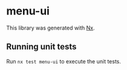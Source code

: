# menu-ui

This library was generated with [Nx](https://nx.dev).

## Running unit tests

Run `nx test menu-ui` to execute the unit tests.
